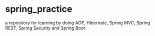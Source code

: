 # spring_practice
a repository for learning by doing AOP, Hibernate, Spring MVC, Spring REST, Spring Security and Spring Boot
